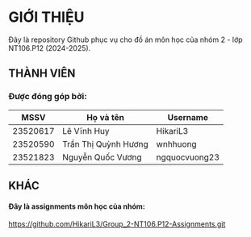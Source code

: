 # GIỚI THIỆU

Đây là repository Github phục vụ cho đồ án môn học của nhóm 2 - lớp NT106.P12 (2024-2025).

## THÀNH VIÊN

### Được đóng góp bởi:

|   MSSV   | Họ và tên | Username |
|----------|-----------|----------|
| 23520617 | Lê Vĩnh Huy    | HikariL3   |
| 23520590 | Trần Thị Quỳnh Hương   | wnhhuong   |
| 23521823 | Nguyễn Quốc Vương    | ngquocvuong23   |

## KHÁC
#### Đây là assignments môn học của nhóm:
https://github.com/HikariL3/Group_2-NT106.P12-Assignments.git
